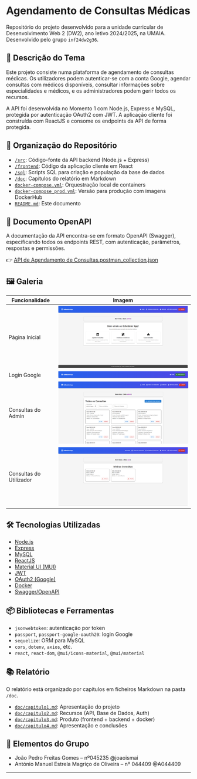 # Agendamento de Consultas Médicas

Repositório do projeto desenvolvido para a unidade curricular de Desenvolvimento Web 2 (DW2), ano letivo 2024/2025, na UMAIA. Desenvolvido pelo grupo `inf24dw2g36`.

## 🎯 Descrição do Tema

Este projeto consiste numa plataforma de agendamento de consultas médicas. Os utilizadores podem autenticar-se com a conta Google, agendar consultas com médicos disponíveis, consultar informações sobre especialidades e médicos, e os administradores podem gerir todos os recursos.

A API foi desenvolvida no Momento 1 com Node.js, Express e MySQL, protegida por autenticação OAuth2 com JWT. A aplicação cliente foi construída com ReactJS e consome os endpoints da API de forma protegida.

## 📁 Organização do Repositório

- [`/src`](./src): Código-fonte da API backend (Node.js + Express)
- [`/frontend`](./frontend): Código da aplicação cliente em React
- [`/sql`](./sql): Scripts SQL para criação e população da base de dados
- [`/doc`](./doc): Capítulos do relatório em Markdown
- [`docker-compose.yml`](./docker-compose.yml): Orquestração local de containers
- [`docker-compose_prod.yml`](./docker-compose_prod.yml): Versão para produção com imagens DockerHub
- [`README.md`](./README.md): Este documento

## 📄 Documento OpenAPI

A documentação da API encontra-se em formato OpenAPI (Swagger), especificando todos os endpoints REST, com autenticação, parâmetros, respostas e permissões.

👉 [API de Agendamento de Consultas.postman_collection.json](./M2-main/M1-main/PostmanCollection/API%20de%20Agendamento%20de%20Consultas.postman_collection.json)

## 🖼️ Galeria

| Funcionalidade | Imagem |
| --- | ----------- |
| Página Inicial |  ![Login](/galeria/PaginaInicial.png) |
| Login Google |  ![Users](/galeria/LoginGoogle.png) |
| Consultas do Admin |  ![Doctors](/galeria/ConsultasAdmin.png) |
| Consultas do Utilizador |  ![Appointments](/galeria/Consultas_do_Utilizador.png) |

## 🛠️ Tecnologias Utilizadas

- [Node.js](https://nodejs.org/)
- [Express](https://expressjs.com/)
- [MySQL](https://www.mysql.com/)
- [ReactJS](https://react.dev/)
- [Material UI (MUI)](https://mui.com/)
- [JWT](https://jwt.io/)
- [OAuth2 (Google)](https://developers.google.com/identity/protocols/oauth2)
- [Docker](https://www.docker.com/)
- [Swagger/OpenAPI](https://swagger.io/specification/)

## 📦 Bibliotecas e Ferramentas

- `jsonwebtoken`: autenticação por token
- `passport`, `passport-google-oauth20`: login Google
- `sequelize`: ORM para MySQL
- `cors`, `dotenv`, `axios`, etc.
- `react`, `react-dom`, `@mui/icons-material`, `@mui/material`

## 📚 Relatório

O relatório está organizado por capítulos em ficheiros Markdown na pasta `/doc`.

- [`doc/capitulo1.md`](./doc/capitulo1.md): Apresentação do projeto
- [`doc/capitulo2.md`](./doc/capitulo2.md): Recursos (API, Base de Dados, Auth)
- [`doc/capitulo3.md`](./doc/capitulo3.md): Produto (frontend + backend + docker)
- [`doc/capitulo4.md`](./doc/capitulo4.md): Apresentação e conclusões

## 👥 Elementos do Grupo

- João Pedro Freitas Gomes – nº045235 @joaoismai
- António Manuel Estrela Magriço de Oliveira – nº 044409 @A044409

---

